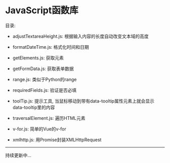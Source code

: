 # JavaScript函数库  

目录:  
* adjustTextareaHeight.js:   根据输入内容的长度自动改变文本域的高度

* formatDateTime.js:         格式化时间和日期

* getElements.js:            获取元素

* getFormData.js:            获取表单数据

* range.js:                  类似于Python的range

* requiredFields.js:         验证是否必填

* toolTip.js:                提示工具, 当鼠标移动到带有data-tooltip属性元素上就会显示data-tooltip里的内容

* traversalElement.js:       遍历HTML元素

* v-for.js:                  简单的Vue的v-for

* xmlhttp.js:                用Promise封装XMLHttpRequest


***
持续更新中...



